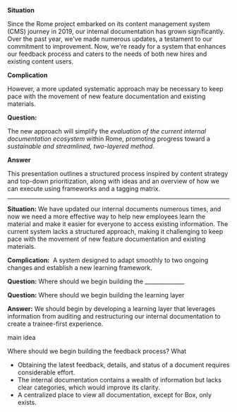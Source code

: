 
**Situation**

Since the Rome project embarked on its content management system (CMS) journey in 2019, our internal documentation has grown significantly. Over the past year, we've made numerous updates, a testament to our commitment to improvement. Now, we're ready for a system that enhances our feedback process and caters to the needs of both new hires and existing content users.

**Complication**

However, a more updated systematic approach may be necessary to keep pace with the movement of new feature documentation and existing materials.

**Question:**

The new approach will simplify the _evaluation of the current internal documentation ecosystem_ within Rome, promoting progress toward a _sustainable and streamlined, two-layered method._

**Answer**

This presentation outlines a structured process inspired by content strategy and top-down prioritization, along with ideas and an overview of how we can execute using frameworks and a tagging matrix.

-----

**Situation:** We have updated our internal documents numerous times, and now we need a more effective way to help new employees learn the material and make it easier for everyone to access existing information. The current system lacks a structured approach, making it challenging to keep pace with the movement of new feature documentation and existing materials.

**Complication:**  A system designed to adapt smoothly to two ongoing changes and establish a new learning framework.

**Question:** Where should we begin building the ______________

**Question:** Where should we begin building the learning layer

**Answer:** We should begin by developing a learning layer that leverages information from auditing and restructuring our internal documentation to create a trainee-first experience.

main idea

Where should we begin building the feedback process? What

- Obtaining the latest feedback, details, and status of a document requires considerable effort.
- The internal documentation contains a wealth of information but lacks clear categories, which would improve its clarity.
- A centralized place to view all documentation, except for Box, only exists.
